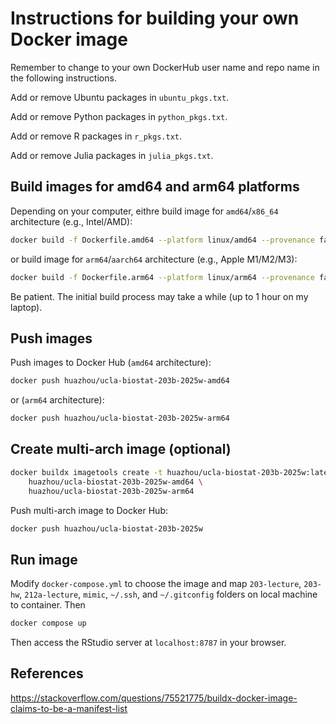 # Instructions for building your own Docker image

Remember to change to your own DockerHub user name and repo name in the following instructions.

Add or remove Ubuntu packages in `ubuntu_pkgs.txt`.

Add or remove Python packages in `python_pkgs.txt`.

Add or remove R packages in `r_pkgs.txt`.

Add or remove Julia packages in `julia_pkgs.txt`.

## Build images for amd64 and arm64 platforms

Depending on your computer, eithre build image for `amd64`/`x86_64` architecture (e.g., Intel/AMD):
```bash
docker build -f Dockerfile.amd64 --platform linux/amd64 --provenance false --tag huazhou/ucla-biostat-203b-2025w-amd64 .
```
or build image for `arm64`/`aarch64` architecture (e.g., Apple M1/M2/M3):
```bash
docker build -f Dockerfile.arm64 --platform linux/arm64 --provenance false --tag huazhou/ucla-biostat-203b-2025w-arm64 .
```

Be patient. The initial build process may take a while (up to 1 hour on my laptop).

## Push images

Push images to Docker Hub (`amd64` architecture):
```bash
docker push huazhou/ucla-biostat-203b-2025w-amd64
```
or (`arm64` architecture):
```bash
docker push huazhou/ucla-biostat-203b-2025w-arm64
```

## Create multi-arch image (optional)

```bash
docker buildx imagetools create -t huazhou/ucla-biostat-203b-2025w:latest \
    huazhou/ucla-biostat-203b-2025w-amd64 \
    huazhou/ucla-biostat-203b-2025w-arm64
```

Push multi-arch image to Docker Hub:
```bash
docker push huazhou/ucla-biostat-203b-2025w
```

## Run image

Modify `docker-compose.yml` to choose the image and map `203-lecture`, `203-hw`, `212a-lecture`, `mimic`, `~/.ssh`, and `~/.gitconfig`  folders on local machine to container. Then
```bash
docker compose up
```
Then access the RStudio server at `localhost:8787` in your browser.

## References

<https://stackoverflow.com/questions/75521775/buildx-docker-image-claims-to-be-a-manifest-list>
